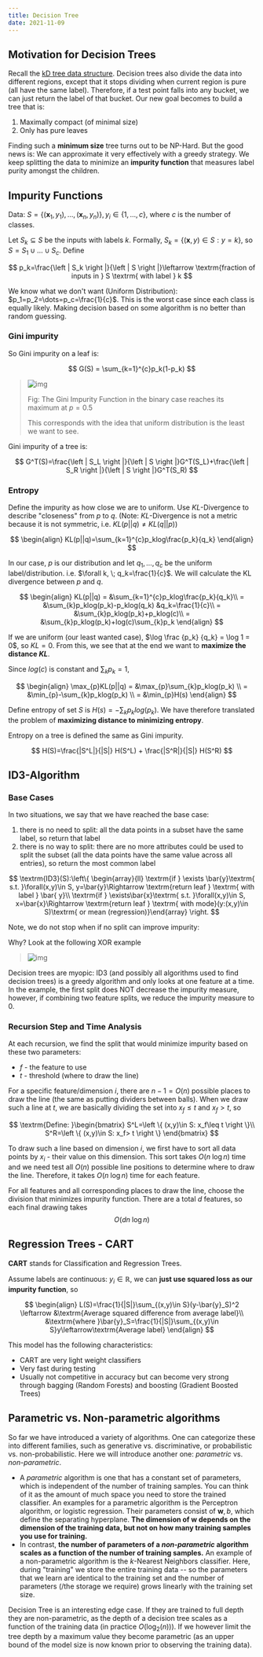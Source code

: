 ```yaml
---
title: Decision Tree
date: 2021-11-09
---
```


## Motivation for Decision Trees

Recall the [kD tree data structure](https://www.cs.cornell.edu/courses/cs4780/2021fa/lectures/lecturenote16.html). Decision trees also divide the data into different regions, except that it stops dividing when current region is pure (all have the same label). Therefore, if a test point falls into any bucket, we can just return the label of that bucket. Our new goal becomes to build a tree that is:

1.  Maximally compact (of minimal size)
1.  Only has pure leaves

Finding such a **minimum size** tree turns out to be NP-Hard. But the good news is: We can approximate it very effectively with a greedy strategy. We keep splitting the data to minimize an **impurity function** that measures label purity amongst the children.

## Impurity Functions

Data: $S=\left\{ \left( \mathbf{x}_1,y_1 \right),\dots,\left(  \mathbf{x}_n,y_n \right) \right\}, y_i\in \left\{ 1,\dots,c \right\}$, where $c$ is the number of classes.

Let $S_k\subseteq S$ be the inputs with labels $k$. Formally, $S_k=\left \{ \left ( \mathbf{x},y \right )\in S:y=k \right \}$, so $S=S_1\cup \dots \cup S_c$. Define

$$
p_k=\frac{\left | S_k \right |}{\left | S \right |}\leftarrow \textrm{fraction of inputs in } S \textrm{ with label } k
$$

We know what we don't want (Uniform Distribution): $p_1=p_2=\dots=p_c=\frac{1}{c}$. This is the worst case since each class is equally likely. Making decision based on some algorithm is no better than random guessing.

### Gini impurity

So Gini impurity on a leaf is:

$$
G(S) = \sum_{k=1}^{c}p_k(1-p_k)
$$

> ![img](https://www.cs.cornell.edu/courses/cs4780/2021fa/lectures/images/lec17/figure_3.png)
>
> Fig: The Gini Impurity Function in the binary case reaches its maximum at $p=0.5$
>
> This corresponds with the idea that uniform distribution is the least we want to see.

Gini impurity of a tree is:

$$
G^T(S)=\frac{\left | S_L \right |}{\left | S \right |}G^T(S_L)+\frac{\left | S_R \right |}{\left | S \right |}G^T(S_R)
$$

### Entropy

Define the impurity as how close we are to uniform. Use $KL$-Divergence to describe "closeness" from $p$ to $q$. (Note: $KL$-Divergence is not a metric because it is not symmetric, i.e. $KL(p||q)\neq KL(q||p)$)

$$
\begin{align}
KL(p||q)=\sum_{k=1}^{c}p_klog\frac{p_k}{q_k}
\end{align}
$$

In our case, $p$ is our distribution and let $q_1,\dots,q_c$ be the uniform label/distribution. i.e. $\forall k, \; q_k=\frac{1}{c}$. We will calculate the KL divergence between $p$ and $q$.

$$
\begin{align}
KL(p||q)
= &\sum_{k=1}^{c}p_klog\frac{p_k}{q_k}\\
= &\sum_{k}p_klog(p_k)-p_klog(q_k) &q_k=\frac{1}{c}\\
= &\sum_{k}p_klog(p_k)+p_klog(c)\\
= &\sum_{k}p_klog(p_k)+log(c)\sum_{k}p_k
\end{align}
$$

If we are uniform (our least wanted case), $\log \frac {p_k} {q_k} = \log 1 = 0$, so $KL = 0$. From this, we see that at the end we want to **maximize the distance $KL$**.

Since $log(c)$ is constant and $\sum_{k}p_k=1$,

$$
\begin{align}
\max_{p}KL(p||q)
= &\max_{p}\sum_{k}p_klog(p_k) \\
= &\min_{p}-\sum_{k}p_klog(p_k) \\
= &\min_{p}H(s)
\end{align}
$$

Define entropy of set $S$ is $H(s) = -\sum_{k}p_klog(p_k)$. We have therefore translated the problem of **maximizing distance to minimizing entropy**.

Entropy on a tree is defined the same as Gini impurity.

$$
H(S)=\frac{|S^L|}{|S|} H(S^L) + \frac{|S^R|}{|S|} H(S^R)
$$

## ID3-Algorithm

### Base Cases

In two situations, we say that we have reached the base case:

1. there is no need to split: all the data points in a subset have the same label, so return that label
1. there is no way to split: there are no more attributes could be used to split the subset (all the data points have the same value across all entries), so return the most common label

$$
\textrm{ID3}(S):\left\{ \begin{array}{ll}
\textrm{if } \exists \bar{y}\textrm{ s.t. }\forall(x,y)\in S, y=\bar{y}\Rightarrow \textrm{return leaf } \textrm{ with label } \bar{ y}\\
\textrm{if } \exists\bar{x}\textrm{ s.t. }\forall(x,y)\in S, x=\bar{x}\Rightarrow \textrm{return leaf } \textrm{ with mode}(y:(x,y)\in S)\textrm{ or mean (regression)}\end{array} \right.
$$

Note, we do not stop when if no split can improve impurity:

Why? Look at the following XOR example

> ![img](https://www.cs.cornell.edu/courses/cs4780/2021fa/lectures/images/lec17/figure_4.png)

Decision trees are myopic: ID3 (and possibly all algorithms used to find decision trees) is a greedy algorithm and only looks at one feature at a time. In the example, the first split does NOT decrease the impurity measure, however, if combining two feature splits, we reduce the impurity measure to 0.

### Recursion Step and Time Analysis

At each recursion, we find the split that would minimize impurity based on these two parameters:

- $f$ - the feature to use
- $t$ - threshold (where to draw the line)

For a specific feature/dimension $i$, there are $n-1 = O(n)$ possible places to draw the line (the same as putting dividers between balls). When we draw such a line at $t$, we are basically dividing the set into $x_f\le t$ and $x_f \gt t$, so

$$
\textrm{Define: }\begin{bmatrix}
S^L=\left \{ (x,y)\in S: x_f\leq t \right \}\\
S^R=\left \{ (x,y)\in S: x_f> t \right \}
\end{bmatrix}
$$

To draw such a line based on dimension $i$, we first have to sort all data points by $x_i$ - their value on this dimension. This sort takes $O(n\;\log n)$ time and we need test all $O(n)$ possible line positions to determine where to draw the line. Therefore, it takes $O(n\;\log n)$ time for each feature.

For all features and all corresponding places to draw the line, choose the division that minimizes impurity function. There are a total $d$ features, so each final drawing takes $$O(dn\;\log n)$$

## Regression Trees - CART

**CART** stands for Classification and Regression Trees.

Assume labels are continuous: $y_i\in\mathbb{R}$, we can **just use squared loss as our impurity function**, so

$$
\begin{align}
L(S)=\frac{1}{|S|}\sum_{(x,y)\in S}(y-\bar{y}_S)^2 \leftarrow &\textrm{Average squared difference from average label}\\
&\textrm{where }\bar{y}_S=\frac{1}{|S|}\sum_{(x,y)\in S}y\leftarrow\textrm{Average label}
\end{align}
$$

This model has the following characteristics:

- CART are very light weight classifiers
- Very fast during testing
- Usually not competitive in accuracy but can become very strong through bagging (Random Forests) and boosting (Gradient Boosted Trees)

## Parametric vs. Non-parametric algorithms

So far we have introduced a variety of algorithms. One can categorize these into different families, such as generative vs. discriminative, or probabilistic vs. non-probabilistic. Here we will introduce another one: _parametric_ vs. _non-parametric_.

- A _parametric_ algorithm is one that has a constant set of parameters, which is independent of the number of training samples. You can think of it as the amount of much space you need to store the trained classifier. An examples for a parametric algorithm is the Perceptron algorithm, or logistic regression. Their parameters consist of $\mathbf{w},b$, which define the separating hyperplane. **The dimension of $\mathbf{w}$ depends on the dimension of the training data, but not on how many training samples you use for training.**
- In contrast, **the number of parameters of a _non-parametric_ algorithm scales as a function of the number of training samples.** An example of a non-parametric algorithm is the $k$-Nearest Neighbors classifier. Here, during "training" we store the entire training data -- so the parameters that we learn are identical to the training set and the number of parameters (/the storage we require) grows linearly with the training set size.

Decision Tree is an interesting edge case. If they are trained to full depth they are non-parametric, as the depth of a decision tree scales as a function of the training data (in practice $O(\log_2(n))$). If we however limit the tree depth by a maximum value they become parametric (as an upper bound of the model size is now known prior to observing the training data).
